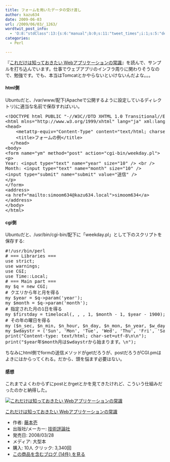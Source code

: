 ```yaml
---
title: フォームを用いたデータの受け渡し
author: kazu634
date: 2009-06-03
url: /2009/06/03/_1263/
wordtwit_post_info:
  - 'O:8:"stdClass":13:{s:6:"manual";b:0;s:11:"tweet_times";i:1;s:5:"delay";i:0;s:7:"enabled";i:1;s:10:"separation";s:2:"60";s:7:"version";s:3:"3.7";s:14:"tweet_template";b:0;s:6:"status";i:2;s:6:"result";a:0:{}s:13:"tweet_counter";i:2;s:13:"tweet_log_ids";a:1:{i:0;i:4635;}s:9:"hash_tags";a:0:{}s:8:"accounts";a:1:{i:0;s:7:"kazu634";}}'
categories:
  - Perl

---
```

<div class="section">
<p>
    『<a href="http://d.hatena.ne.jp/asin/4774134392" onclick="__gaTracker('send', 'event', 'outbound-article', 'http://d.hatena.ne.jp/asin/4774134392', 'これだけは知っておきたい Webアプリケーションの常識');">これだけは知っておきたい Webアプリケーションの常識</a>』を読んで、サンプルを打ち込んでいます。仕事でウェブアプリのインフラ周りに関わりそうなので、勉強です。でも、本当はTomcatとかやらないといけないんだよな。。。
</p>
  
<h4>
    html側
</h4>
  
<p>
    Ubuntuだと、/var/www/配下(Apacheで公開するように設定しているディレクトリ)に適当な名前で保存すればいい。
</p>
  
<pre class="syntax-highlight">
<span class="synComment">&#60;!DOCTYPE html PUBLIC &#34;-//W3C//DTD XHTML 1.0 Transitional//EN&#34; &#34;http://www.w3.org/TR/xhtml1/DTD/xhtml1-transitional.dtd&#34;&#62;</span>
<span class="synIdentifier">&#60;</span><span class="synStatement">html</span><span class="synIdentifier"> mlns=</span><span class="synConstant">&#34;http://www.w3.org/1999/xhtml&#34;</span><span class="synIdentifier"> </span><span class="synType">lang</span><span class="synIdentifier">=</span><span class="synConstant">&#34;ja&#34;</span><span class="synIdentifier"> xml:</span><span class="synType">lang</span><span class="synIdentifier">=</span><span class="synConstant">&#34;ja&#34;</span><span class="synIdentifier">&#62;</span>
<span class="synIdentifier">&#60;</span><span class="synStatement">head</span><span class="synIdentifier">&#62;</span>
<span class="synPreProc">    </span><span class="synIdentifier">&#60;</span>metattp-equiv<span class="synIdentifier">=</span><span class="synConstant">&#34;Content-Type&#34;</span><span class="synIdentifier"> </span><span class="synType">content</span><span class="synIdentifier">=</span><span class="synConstant">&#34;text/html; charset=UTF-8&#34;</span><span class="synIdentifier"> /&#62;</span>
<span class="synPreProc">    </span><span class="synIdentifier">&#60;</span><span class="synStatement">title</span><span class="synIdentifier">&#62;</span>フォームの例<span class="synIdentifier">&#60;/</span><span class="synStatement">title</span><span class="synIdentifier">&#62;</span>
<span class="synPreProc">  </span><span class="synIdentifier">&#60;/</span><span class="synStatement">head</span><span class="synIdentifier">&#62;</span>
<span class="synIdentifier">&#60;</span><span class="synStatement">body</span><span class="synIdentifier">&#62;</span>
<span class="synIdentifier">&#60;</span><span class="synStatement">form</span><span class="synIdentifier"> </span><span class="synType">name</span><span class="synIdentifier">=</span><span class="synConstant">&#34;ym&#34;</span><span class="synIdentifier"> </span><span class="synType">method</span><span class="synIdentifier">=</span><span class="synConstant">&#34;post&#34;</span><span class="synIdentifier"> </span><span class="synType">action</span><span class="synIdentifier">=</span><span class="synConstant">&#34;cgi-bin/weekday.pl&#34;</span><span class="synIdentifier">&#62;</span>
<span class="synIdentifier">&#60;</span><span class="synStatement">p</span><span class="synIdentifier">&#62;</span>
Year: <span class="synIdentifier">&#60;</span><span class="synStatement">input</span><span class="synIdentifier"> </span><span class="synType">type</span><span class="synIdentifier">=</span><span class="synConstant">&#34;text&#34;</span><span class="synIdentifier"> </span><span class="synType">name</span><span class="synIdentifier">=</span><span class="synConstant">&#34;year&#34;</span><span class="synIdentifier"> </span><span class="synType">size</span><span class="synIdentifier">=</span><span class="synConstant">&#34;10&#34;</span><span class="synIdentifier"> /&#62;</span> <span class="synIdentifier">&#60;</span><span class="synStatement">br</span><span class="synIdentifier"> /&#62;</span>
Month: <span class="synIdentifier">&#60;</span><span class="synStatement">input</span><span class="synIdentifier"> </span><span class="synType">type</span><span class="synIdentifier">=</span><span class="synConstant">&#34;text&#34;</span><span class="synIdentifier"> </span><span class="synType">name</span><span class="synIdentifier">=</span><span class="synConstant">&#34;month&#34;</span><span class="synIdentifier"> </span><span class="synType">size</span><span class="synIdentifier">=</span><span class="synConstant">&#34;10&#34;</span><span class="synIdentifier"> /&#62;</span>
<span class="synIdentifier">&#60;</span><span class="synStatement">input</span><span class="synIdentifier"> </span><span class="synType">type</span><span class="synIdentifier">=</span><span class="synConstant">&#34;submit&#34;</span><span class="synIdentifier"> </span><span class="synType">name</span><span class="synIdentifier">=</span><span class="synConstant">&#34;submit&#34;</span><span class="synIdentifier"> </span><span class="synType">value</span><span class="synIdentifier">=</span><span class="synConstant">&#34;送信&#34;</span><span class="synIdentifier"> /&#62;</span>
<span class="synIdentifier">&#60;/</span><span class="synStatement">p</span><span class="synIdentifier">&#62;</span>
<span class="synIdentifier">&#60;/</span><span class="synStatement">form</span><span class="synIdentifier">&#62;</span>
<span class="synIdentifier">&#60;</span><span class="synStatement">address</span><span class="synIdentifier">&#62;</span>
<span class="synIdentifier">&#60;</span><span class="synStatement">a</span><span class="synIdentifier"> </span><span class="synType">href</span><span class="synIdentifier">=</span><span class="synConstant">&#34;mailto:simoom634@kazu634.local&#34;</span><span class="synIdentifier">&#62;</span><span class="synUnderlined">simoom634</span><span class="synIdentifier">&#60;/</span><span class="synStatement">a</span><span class="synIdentifier">&#62;</span>
<span class="synIdentifier">&#60;/</span><span class="synStatement">address</span><span class="synIdentifier">&#62;</span>
<span class="synIdentifier">&#60;/</span><span class="synStatement">body</span><span class="synIdentifier">&#62;</span>
<span class="synIdentifier">&#60;/</span><span class="synStatement">html</span><span class="synIdentifier">&#62;</span>
</pre>
  
<h4>
    cgi側
</h4>
  
<p>
    Ubuntuだと、/usr/bin/cgi-bin/配下に「weekday.pl」として下のスクリプトを保存する:
</p>
  
<pre class="syntax-highlight">
<span class="synPreProc">#!/usr/bin/perl</span>
<span class="synComment"># === Libraries ===</span>
<span class="synStatement">use strict</span>;
<span class="synStatement">use warnings</span>;
<span class="synStatement">use </span>CGI;
<span class="synStatement">use </span>Time::Local;
<span class="synComment"># === Main part ===</span>
<span class="synStatement">my</span> <span class="synIdentifier">$q</span> = <span class="synStatement">new</span> CGI;
<span class="synComment"># クエリから年と月を得る</span>
<span class="synStatement">my</span> <span class="synIdentifier">$year</span> = <span class="synIdentifier">$q</span>-&#62;param(<span class="synConstant">'year'</span>);
<span class="synStatement">my</span> <span class="synIdentifier">$month</span> = <span class="synIdentifier">$q</span>-&#62;param(<span class="synConstant">'month'</span>);
<span class="synComment"># 指定された月の1日を得る</span>
<span class="synStatement">my</span> <span class="synIdentifier">$firstday</span> = timelocal(<span class="synConstant"></span>, <span class="synConstant"></span>, <span class="synConstant"></span>, <span class="synConstant">1</span>, <span class="synIdentifier">$month</span> - <span class="synConstant">1</span>, <span class="synIdentifier">$year</span> - <span class="synConstant">1900</span>);
<span class="synComment"># その年の曜日を得る</span>
<span class="synStatement">my</span> (<span class="synIdentifier">$n_sec</span>, <span class="synIdentifier">$n_min</span>, <span class="synIdentifier">$n_hour</span>, <span class="synIdentifier">$n_day</span>, <span class="synIdentifier">$n_mon</span>, <span class="synIdentifier">$n_year</span>, <span class="synIdentifier">$w_day</span>) = <span class="synStatement">localtime</span>(<span class="synIdentifier">$firstday</span>);
<span class="synStatement">my</span> <span class="synIdentifier">$wdaystr</span> = (<span class="synConstant">'Sun'</span>, <span class="synConstant">'Mon'</span>, <span class="synConstant">'Tue'</span>, <span class="synConstant">'Wed'</span>, <span class="synConstant">'Thu'</span>, <span class="synConstant">'Fri'</span>, <span class="synConstant">'Sat'</span>)[<span class="synIdentifier">$w_day</span>];
<span class="synStatement">print</span>(<span class="synConstant">&#34;Content-type: text/html; char-set=utf-8</span><span class="synSpecial">\n\n</span><span class="synConstant">&#34;</span>);
<span class="synStatement">print</span>(<span class="synConstant">&#34;</span><span class="synIdentifier">$year年$month月は$wdaystrから始まります</span><span class="synConstant">。</span><span class="synSpecial">\n</span><span class="synConstant">&#34;</span>);
</pre>
  
<p>
    ちなみにhtml側でformの送信メソッドがgetだろうが、postだろうがCGI.pmはよきにはからってくれる。だから、頭を悩ます必要はない。
</p>
  
<h4>
    感想
</h4>
  
<p>
    これまでよくわからずにpostとかgetとかを見てきたけれど、こういう仕組みだったのかと納得した。
</p>
  
<div class="hatena-asin-detail">
<a href="http://www.amazon.co.jp/dp/4774134392/?tag=hatena_st1-22&ascsubtag=d-7ibv" onclick="__gaTracker('send', 'event', 'outbound-article', 'http://www.amazon.co.jp/dp/4774134392/?tag=hatena_st1-22&ascsubtag=d-7ibv', '');"><img src="https://images-na.ssl-images-amazon.com/images/I/5182m34EgHL._SL160_.jpg" class="hatena-asin-detail-image" alt="これだけは知っておきたい Webアプリケーションの常識" title="これだけは知っておきたい Webアプリケーションの常識" /></a></p> 
    
<div class="hatena-asin-detail-info">
<p class="hatena-asin-detail-title">
<a href="http://www.amazon.co.jp/dp/4774134392/?tag=hatena_st1-22&ascsubtag=d-7ibv" onclick="__gaTracker('send', 'event', 'outbound-article', 'http://www.amazon.co.jp/dp/4774134392/?tag=hatena_st1-22&ascsubtag=d-7ibv', 'これだけは知っておきたい Webアプリケーションの常識');">これだけは知っておきたい Webアプリケーションの常識</a>
</p>
      
<ul>
<li>
<span class="hatena-asin-detail-label">作者:</span> <a href="http://d.hatena.ne.jp/keyword/%C6%A3%CB%DC%B0%ED" onclick="__gaTracker('send', 'event', 'outbound-article', 'http://d.hatena.ne.jp/keyword/%C6%A3%CB%DC%B0%ED', '藤本壱');" class="keyword">藤本壱</a>
</li>
<li>
<span class="hatena-asin-detail-label">出版社/メーカー:</span> <a href="http://d.hatena.ne.jp/keyword/%B5%BB%BD%D1%C9%BE%CF%C0%BC%D2" onclick="__gaTracker('send', 'event', 'outbound-article', 'http://d.hatena.ne.jp/keyword/%B5%BB%BD%D1%C9%BE%CF%C0%BC%D2', '技術評論社');" class="keyword">技術評論社</a>
</li>
<li>
<span class="hatena-asin-detail-label">発売日:</span> 2008/03/28
</li>
<li>
<span class="hatena-asin-detail-label">メディア:</span> 大型本
</li>
<li>
<span class="hatena-asin-detail-label">購入</span>: 10人 <span class="hatena-asin-detail-label">クリック</span>: 3,340回
</li>
<li>
<a href="http://d.hatena.ne.jp/asin/4774134392" onclick="__gaTracker('send', 'event', 'outbound-article', 'http://d.hatena.ne.jp/asin/4774134392', 'この商品を含むブログ (14件) を見る');" target="_blank">この商品を含むブログ (14件) を見る</a>
</li>
</ul>
</div>
    
<div class="hatena-asin-detail-foot">
</div>
</div>
</div>
